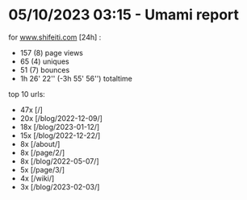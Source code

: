 # 05/10/2023 03:15 - Umami report
for www.shifeiti.com [24h] :

 - 157 (8) page views
 - 65 (4) uniques
 - 51 (7) bounces
 - 1h 26' 22'' (-3h 55' 56'') totaltime


top 10 urls:
 - 47x [/]
 - 20x [/blog/2022-12-09/]
 - 18x [/blog/2023-01-12/]
 - 15x [/blog/2022-12-22/]
 - 8x [/about/]
 - 8x [/page/2/]
 - 8x [/blog/2022-05-07/]
 - 5x [/page/3/]
 - 4x [/wiki/]
 - 3x [/blog/2023-02-03/]


